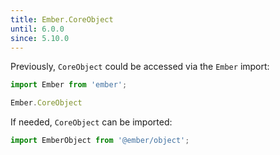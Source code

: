 ```yaml
---
title: Ember.CoreObject
until: 6.0.0
since: 5.10.0
---
```



Previously, `CoreObject` could be accessed via the `Ember` import:
```js
import Ember from 'ember';

Ember.CoreObject
```

If needed, `CoreObject` can be imported:
```js
import EmberObject from '@ember/object';
```
